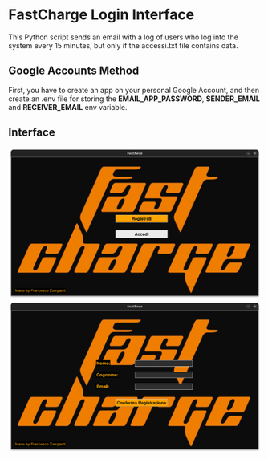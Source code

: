 # FastCharge Login Interface
This Python script sends an email with a log of users who log into the system every 15 minutes, but only if the accessi.txt file contains data.

## Google Accounts Method
First, you have to create an app on your personal Google Account, and then create an .env file for storing the **EMAIL_APP_PASSWORD**, **SENDER_EMAIL** and **RECEIVER_EMAIL** env variable.

## Interface
![Menu Principale](resources/images/menuprincipale.png)
![Registrati](resources/images/registrati.png)